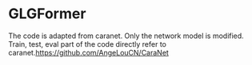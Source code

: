 # GLGFormer
The code is adapted from caranet.
Only the network model is modified. 
Train, test, eval part of the code directly refer to caranet.https://github.com/AngeLouCN/CaraNet
